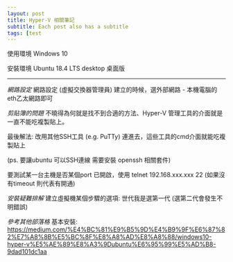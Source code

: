 ```yaml
---
layout: post
title: Hyper-V 相關筆記
subtitle: Each post also has a subtitle
tags: [test
---
```




使用環境 Windows 10

安裝環境 Ubuntu 18.4 LTS desktop 桌面版

---


*網路設定*
網路設定 (虛擬交換器管理員) 建立的時候，選外部網路 - 本機電腦的eth乙太網路即可

 

*剪貼簿的問題*
不曉得為何就是找不到合適的方法、Hyper-V 管理工具的介面就是一直不能吃複製貼上。

最後解法: 改用其他SSH工具 (e.g.  PuTTy) 連進去，這些工具的cmd介面就能吃複製貼上

(ps. 要讓ubuntu 可以SSH連線  需要安裝 openssh 相關套件)

要測試某一台主機是否某個port 已開啟，使用 telnet 192.168.xxx.xxx  22    (如果沒有timeout 則代表有開通)

 

 

 

*安裝疑難排解*
建立虛擬機某個步驟的選項: 世代我是選第一代 (選第二代會發生不明錯誤)

 

 

*參考其他部落格*
基本安裝:  
https://medium.com/%E4%BC%81%E9%B5%9D%E4%B9%9F%E6%87%82%E7%A8%8B%E5%BC%8F%E8%A8%AD%E8%A8%88/windows10-hyper-v%E5%AE%89%E8%A3%9Dubuntu%E6%95%99%E5%AD%B8-9dad101dc1aa
